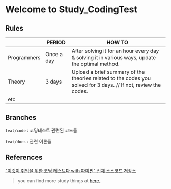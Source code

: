 # Welcome to Study_CodingTest
## Rules
||PERIOD|HOW TO|
|---------|-----------|--------|
|Programmers|Once a day|After solving it for an hour every day & solving it in various ways, update the optimal method.|
|Theory|3 days|Upload a brief summary of the theories related to the codes you solved for 3 days. // If not, review the codes.|
|etc|||

## Branches
`feat/code` : 코딩테스트 관련된 코드들 

`feat/docs` : 관련 이론들

## References
["이것이 취업을 위한 코딩 테스트다 with 파이썬" 전체 소스코드 저장소](https://github.com/ndb796/python-for-coding-test)


> you can find more study things at [here.](https://imsh0206.tistory.com/)
